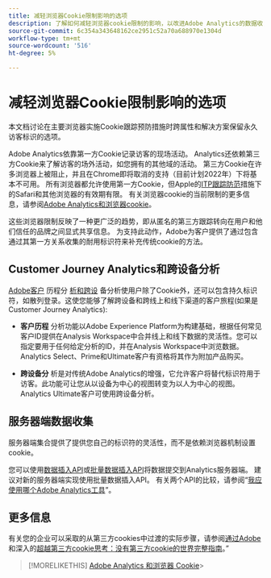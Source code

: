 ```yaml
---
title: 减轻浏览器Cookie限制影响的选项
description: 了解如何减轻浏览器cookie限制的影响，以改进Adobe Analytics的数据收集。
source-git-commit: 6c354a343648162ce2951c52a70a688970e1304d
workflow-type: tm+mt
source-wordcount: '516'
ht-degree: 5%

---
```



# 减轻浏览器Cookie限制影响的选项

本文档讨论在主要浏览器实施Cookie跟踪预防措施时跨属性和解决方案保留永久访客标识的选项。

Adobe Analytics依靠第一方Cookie记录访客的现场活动。 Analytics还依赖第三方Cookie来了解访客的场外活动，如您拥有的其他域的活动。 第三方Cookie在许多浏览器上被阻止，并且在Chrome即将取消的支持（目前计划2022年）下将基本不可用。 所有浏览器都允许使用第一方Cookie，但Apple的[ITP跟踪防范](https://webkit.org/tracking-prevention)措施下的Safari和其他浏览器的有效期有限。 有关浏览器cookie的当前限制的更多信息，请参阅[Adobe Analytics和浏览器cookie](cookies.md)。

这些浏览器限制反映了一种更广泛的趋势，即从匿名的第三方跟踪转向在用户和他们信任的品牌之间显式共享信息。 为支持此动作，Adobe为客户提供了通过包含通过其第一方关系收集的耐用标识符来补充传统cookie的方法。

## Customer Journey Analytics和跨设备分析

[Adobe客户](https://experienceleague.adobe.com/docs/analytics-platform/using/cja-overview/cja-overview.html) 历程分 [析和跨设](/help/components/cda/overview.md) 备分析使用户除了Cookie外，还可以包含持久标识符，如散列登录。这使您能够了解跨设备和跨线上和线下渠道的客户旅程(如果是Customer Journey Analytics):

* **客户历程** 分析功能以Adobe Experience Platform为构建基础，根据任何常见客户ID提供在Analysis Workspace中合并线上和线下数据的灵活性。您可以指定要用于任何给定分析的ID，并在Analysis Workspace中浏览数据。 Analytics Select、Prime和Ultimate客户有资格将其作为附加产品购买。

* **跨设备分** 析是对传统Adobe Analytics的增强，它允许客户将替代标识符用于访客。此功能可让您从以设备为中心的视图转变为以人为中心的视图。 Analytics Ultimate客户可使用跨设备分析。

## 服务器端数据收集

服务器端集合提供了提供您自己的标识符的灵活性，而不是依赖浏览器机制设置cookie。

您可以使用[数据插入API](https://github.com/AdobeDocs/analytics-1.4-apis/blob/master/docs/data-insertion-api/index.md)或[批量数据插入API](https://www.adobe.io/apis/experiencecloud/analytics/docs.html#!AdobeDocs/analytics-2.0-apis/master/bdia.md)将数据提交到Analytics服务器端。 建议对新的服务器端实现使用批量数据插入API。 有关两个API的比较，请参阅“[我应使用哪个Adobe Analytics工具](https://experienceleague.adobe.com/docs/analytics/admin/admin-overview/which-analytics-tool.html)”。

## 更多信息

有关您的企业可以采取的从第三方cookies中过渡的实际步骤，请参阅[通过Adobe](https://business.adobe.com/solutions/cookieless.html)和深入的[超越第三方cookie思考：没有第三方cookie的世界完整指南](https://business.adobe.com/content/dam/www/us/en/pdfs/Adobe_Thinking_Beyond_the_Third_Party_Cookie.pdf)。”

>[!MORELIKETHIS]
[Adobe Analytics 和浏览器 Cookie](cookies.md)>
>
